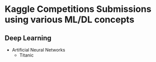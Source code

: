 # Kaggle Competitions Submissions using various ML/DL concepts
## Deep Learning
- Artificial Neural Networks
  - Titanic
